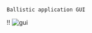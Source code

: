                                                                    Ballistic application GUI 
                                                                            
!!    ![gui](https://user-images.githubusercontent.com/36985894/201879274-0263ed76-acc4-44b9-a513-0f0463bcdb7a.PNG)
